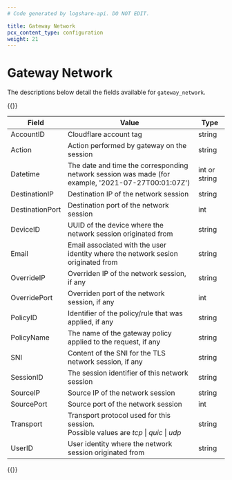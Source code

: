 ```yaml
---
# Code generated by logshare-api. DO NOT EDIT.

title: Gateway Network
pcx_content_type: configuration
weight: 21
---
```


# Gateway Network

The descriptions below detail the fields available for `gateway_network`.

{{<table-wrap>}}

| Field | Value | Type |
| -- | -- | -- |
| AccountID | Cloudflare account tag | string |
| Action | Action performed by gateway on the session | string |
| Datetime | The date and time the corresponding network session was made (for example, '2021-07-27T00:01:07Z') | int or string |
| DestinationIP | Destination IP of the network session | string |
| DestinationPort | Destination port of the network session | int |
| DeviceID | UUID of the device where the network session originated from | string |
| Email | Email associated with the user identity where the network sesion originated from | string |
| OverrideIP | Overriden IP of the network session, if any | string |
| OverridePort | Overriden port of the network session, if any | int |
| PolicyID | Identifier of the policy/rule that was applied, if any | string |
| PolicyName | The name of the gateway policy applied to the request, if any | string |
| SNI | Content of the SNI for the TLS network session, if any | string |
| SessionID | The session identifier of this network session | string |
| SourceIP | Source IP of the network session | string |
| SourcePort | Source port of the network session | int |
| Transport | Transport protocol used for this session. <br />Possible values are <em>tcp</em> \| <em>quic</em> \| <em>udp</em> | string |
| UserID | User identity where the network session originated from | string |

{{</table-wrap>}}
